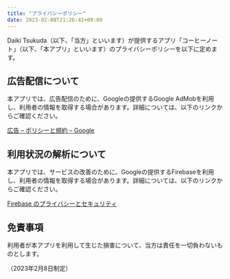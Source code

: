 ```yaml
---
title: "プライバシーポリシー"
date: 2023-02-08T21:26:41+09:00
---
```


Daiki Tsukuda（以下、「当方」といいます）が提供するアプリ「コーヒーノート」（以下、「本アプリ」といいます）のプライバシーポリシーを以下に定めます。

## 広告配信について
本アプリでは、広告配信のために、Googleの提供するGoogle AdMobを利用し、利用者の情報を取得する場合があります。詳細については、以下のリンクからご確認ください。

[広告 – ポリシーと規約 – Google](https://policies.google.com/technologies/ads?hl=ja)

## 利用状況の解析について
本アプリでは、サービスの改善のために、Googleの提供するFirebaseを利用し、利用者の情報を取得する場合があります。詳細については、以下のリンクからご確認ください。

[Firebase のプライバシーとセキュリティ](https://firebase.google.com/support/privacy?hl=ja)

## 免責事項
利用者が本アプリを利用して生じた損害について、当方は責任を一切負わないものとします。

（2023年2月8日制定）
